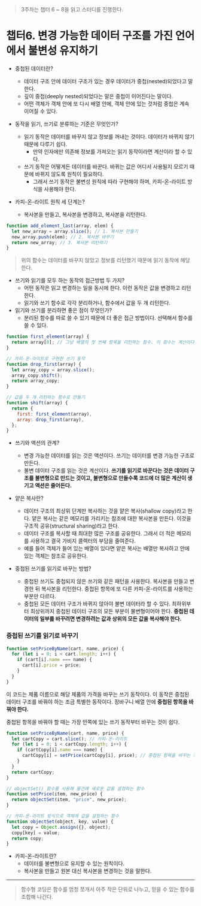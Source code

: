 > 3주차는 챕터 6 ~ 8을 읽고 스터디를 진행한다.

# 챕터6. 변경 가능한 데이터 구조를 가진 언어에서 불변성 유지하기

- 중첩된 데이터란?

  - 데이터 구조 안에 데이터 구조가 있는 경우 데이터가 중첩(nested)되었다고 말한다.
  - 깊이 중첩(deeply nested)되었다는 말은 중첩이 이어진다는 말이다.
  - 어떤 객체가 객체 안에 또 다시 배열 안에, 객체 안에 있는 것처럼 중첩은 계속 이어질 수 있다.

- 동작을 읽기, 쓰기로 분류하는 기준은 무엇인가?

  - 읽기 동작은 데이터를 바꾸지 않고 정보를 꺼내는 것이다. 데이터가 바뀌지 않기 때문에 다루기 쉽다.
    - 만약 인자에만 의존해 정보를 가져오는 읽기 동작이라면 계산이라 할 수 있다.
  - 쓰기 동작은 어떻게든 데이터를 바꾼다. 바뀌는 값은 어디서 사용될지 모르기 때문에 바뀌지 않도록 원칙이 필요하다.
    - 그래서 쓰기 동작은 불변성 원칙에 따라 구현해야 하며, 카피-온-라이트 방식을 사용해야 한다.

- 카피-온-라이트 원칙 세 단계는?
  - 복사본을 만들고, 복사본을 변경하고, 복사본을 리턴한다.

```javascript
function add_element_last(array, elem) {
  let new_array = array.slice(); // 1. 복사본 만들기
  new_array.push(elem); // 2. 복사본 바꾸기
  return new_array; // 3. 복사본 리턴하기
}
```

> 위의 함수는 데이터를 바꾸지 않았고 정보를 리턴했기 때문에 읽기 동작에 해당한다.

- 쓰기와 읽기를 모두 하는 동작의 접근방법 두 가지?
  - 어떤 동작은 읽고 변경하는 일을 동시에 한다. 이런 동작은 값을 변경하고 리턴한다.
  - 읽기와 쓰기 함수로 각각 분리하거나, 함수에서 값을 두 개 리턴한다.
- 읽기와 쓰기를 분리하면 좋은 점이 무엇인가?
  - 분리된 함수를 따로 쓸 수 있기 때문에 더 좋은 접근 방법이다. 선택해서 함수를 쓸 수 있다.

```javascript
function first_element(array) {
  return array[0]; // 그냥 배열의 첫 번째 항목을 리턴하는 함수. 이 함수는 계산이다.
}

// 카피-온-라이트로 구현한 쓰기 동작
function drop_first(array) {
  let array_copy = array.slice();
  array_copy.shift();
  return array_copy;
}

// 값을 두 개 리턴하는 함수로 만들기
function shift(array) {
  return {
    first: first_element(array),
    array: drop_first(array),
  };
}
```

- 쓰기와 액션의 관계?

  - 변경 가능한 데이터를 읽는 것은 액션이다. 쓰기는 데이터를 변경 가능한 구조로 만든다.
  - 불변 데이터 구조를 읽는 것은 계산이다. **쓰기를 읽기로 바꾼다는 것은 데이터 구조를 불변형으로 만드는 것이고, 불변형으로 만들수록 코드에 더 많은 계산이 생기고 액션은 줄어든다.**

- 얕은 복사란?

  - 데이터 구조의 최상위 단계만 복사하는 것을 얕은 복사(shallow copy)라고 한다. 얕은 복사는 같은 메모리를 가리키는 참조에 대한 복사본을 만든다. 이것을 구조적 공유(structural sharing)라고 한다.
  - 데이터 구조를 복사할 때 최대한 많은 구조를 공유한다. 그래서 더 적은 메모리를 사용하고 결국 가비지 콜렉터의 부담을 줄여준다.
  - 예를 들어 객체가 들어 있는 배열이 있다면 얕은 복사는 배열만 복사하고 안에 있는 객체는 참조로 공유한다.

- 중첩된 쓰기를 읽기로 바꾸는 방법?
  - 중첩된 쓰기도 중첩되지 않은 쓰기와 같은 패턴을 사용한다. 복사본을 만들고 변경한 뒤 복사본을 리턴한다. 중첩된 항목에 또 다른 카피-온-라이트를 사용하는 부분만 다르다.
  - 중첩된 모든 데이터 구조가 바뀌지 않아야 불변 데이터라 할 수 있다. 최하위부터 최상위까지 중첩된 데이터 구조의 모든 부분이 불변형이어야 한다. **중첩된 데이터의 일부를 바꾸려면 변경하려는 값과 상위의 모든 값을 복사해야 한다.**

### 중첩된 쓰기를 읽기로 바꾸기

```javascript
function setPriceByName(cart, name, price) {
  for (let i = 0; i < cart.length; i++) {
    if (cart[i].name === name) {
      cart[i].price = price;
    }
  }
}
```

이 코드는 제품 이름으로 해당 제품의 가격을 바꾸는 쓰기 동작이다. 이 동작은 중첩된 데이터 구조를 바꿔야 하는 조금 특별한 동작이다. 장바구니 배열 안에 **중첩된 항목을 바꿔야 한다.**

중첩된 항목을 바꿔야 할 때는 가장 안쪽에 있는 쓰기 동작부터 바꾸는 것이 쉽다.

```javascript
function setPriceByName(cart, name, price) {
  let cartCopy = cart.slice(); // 카피-온-라이트
  for (let i = 0; i < cartCopy.length; i++) {
    if (cartCopy[i].name === name) {
      cartCopy[i] = setPrice(cartCopy[i], price); // 중첩된 항목을 바꾸는 카피-온-라이트 동작
    }
  }
  return cartCopy;
}

// objectSet() 함수를 사용해 물건에 새로운 값을 설정하는 함수
function setPrice(item, new_price) {
  return objectSet(item, "price", new_price);
}

// 카피-온-라이트 방식으로 객체에 값을 설정하는 함수
function objectSet(object, key, value) {
  let copy = Object.assign({}, object);
  copy[key] = value;
  return copy;
}
```

- 카피-온-라이트란?
  - 데이터를 불변형으로 유지할 수 있는 원칙이다.
  - 복사본을 만들고 원본 대신 복사본을 변경하는 것을 말한다.

---

> 함수형 코딩은 함수를 엄청 쪼개서 아주 작은 단위로 나누고, 믿을 수 있는 함수를 조합해 나간다.
